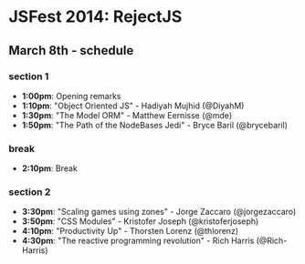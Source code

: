 JSFest 2014: RejectJS
===================

## March 8th - schedule

### section 1
- **1:00pm**: Opening remarks
- **1:10pm**: "Object Oriented JS" - Hadiyah Mujhid (@DiyahM)
- **1:30pm**: "The Model ORM" - Matthew Eernisse (@mde) 
- **1:50pm**: "The Path of the NodeBases Jedi" - Bryce Baril (@brycebaril)

### break
- **2:10pm**: Break

### section 2
- **3:30pm**: "Scaling games using zones" - Jorge Zaccaro (@jorgezaccaro)
- **3:50pm**: "CSS Modules" - Kristofer Joseph (@kristoferjoseph)
- **4:10pm**: "Productivity Up" - Thorsten Lorenz (@thlorenz)
- **4:30pm**: "The reactive programming revolution" - Rich Harris (@Rich-Harris) 
